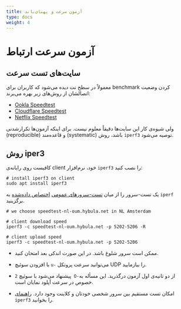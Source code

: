 ```yaml
---
title: آزمون سرعت و پهنای‌باند
type: docs
weight: 4
---
```


# آزمون سرعت ارتباط

## سایت‌های تست سرعت
معمولاً در سطح نت دیده‌ می‌شود که کاربران برای benchmark کردن وضعیت اتصالشان از روش‌های زیر بهره می‌برند:
- [Ookla Speedtest](https://speedtest.net/)
- [Cloudflare Speedtest](https://speed.cloudflare.com/)
- [Netflix Speedtest](https://fast.com/)

ولی شیوه‌ی کار این سایت‌ها دقیقاً معلوم نیست. برای اینکه آزمون‌ها تکرارشدنی (reproducible) و قاعده‌مند (systematic) باشد، روش `iperf3` توصیه می‌شود.

## روش iper3
کافیست روی رایانه‌ی client خود، نرم‌افزار `iperf3` را نصب کنید:
<pre dir="ltr"><code># install iperf3 on client
sudo apt install iperf3
</code></pre>

یک تست-سرور را از میان [تست-سرورهای عمومی](https://iperf.fr/iperf-servers.php) [اختصاص داده‌شده](https://github.com/R0GGER/public-iperf3-servers) به `iperf` برگزینید.
<pre dir="ltr"><code># we choose speedtest-nl-oum.hybula.net in NL Amsterdam

# client download speed
iperf3 -c speedtest-nl-oum.hybula.net -p 5202-5206 -R

# client upload speed
iperf3 -c speedtest-nl-oum.hybula.net -p 5202-5206
</code></pre>

- ممکن است سرور شلوغ باشد. در این صورت اندکی بعد امتحان کنید.

- با افزودن سوئیچ `u-` می‌توانید سرعت پروتکل UDP را بیازمایید.

- پیشنهاد می‌شود با سوئیچ `2 O-`از دو ثانیه‌ی اول آزمون درگذرید. این مسأله به خصوص در سرعت آپلود نمایان است.

- امکان تست مستقیم بین سرور شخصی خودتان و کلاینت وجود دارد. [راهنمای](https://iperf.fr/iperf-doc.php) `iperf3` را بخوانید.
